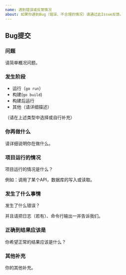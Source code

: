 ```yaml
---
name: 遇到错误或反常情况
about: 如果你遇到Bug（错误、不合理的情况）请通过此Issue反馈。
---
```

## Bug提交
### 问题

请简单概况问题。

### 发生阶段

* 运行（`go run`）
* 构建(`go build`)
* 构建后运行
* 其他（请详细描述）

（请在上述类型中选择或自行补充）

### 你再做什么

请详细说明你在做什么。

### 项目运行的情况

项目运行的情况是什么？

例如：调用了某个API，数据库的写入或读取。

### 发生了什么事情

发生了什么错误？

并且请把日志（若有）、命令行输出一并告诉我们。

### 正确到结果应该是

你希望正常的结果应该是什么？

### 其他补充

你的其他补充。
